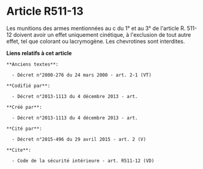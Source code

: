 # Article R511-13

Les munitions des armes mentionnées au c du 1° et au 3° de l'article R. 511-12 doivent avoir un effet uniquement cinétique, à
l'exclusion de tout autre effet, tel que colorant ou lacrymogène. Les chevrotines sont interdites.

**Liens relatifs à cet article**

	**Anciens textes**:

	  - Décret n°2000-276 du 24 mars 2000 - art. 2-1 (VT)

	**Codifié par**:

	  - Décret n°2013-1113 du 4 décembre 2013 - art.

	**Créé par**:

	  - Décret n°2013-1113 du 4 décembre 2013 - art.

	**Cité par**:

	  - Décret n°2015-496 du 29 avril 2015 - art. 2 (V)

	**Cite**:

	  - Code de la sécurité intérieure - art. R511-12 (VD)
